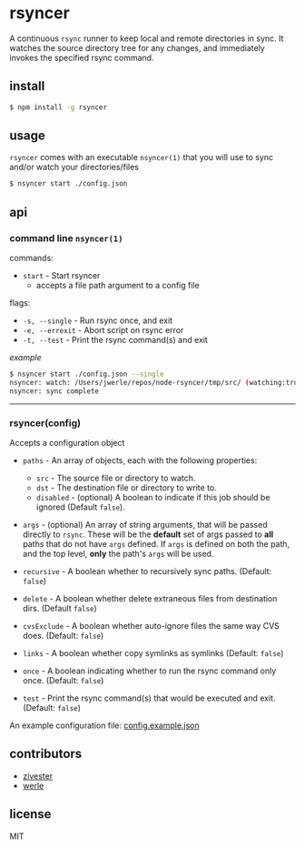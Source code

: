 # rsyncer

A continuous `rsync` runner to keep local and remote directories in sync.  It watches the source directory tree for any changes, and immediately invokes the specified rsync command.

## install

```sh
$ npm install -g rsyncer
```

## usage

`rsyncer` comes with an executable `nsyncer(1)` that you will use to sync and/or watch your directories/files

```sh
$ nsyncer start ./config.json
```

## api

### command line `nsyncer(1)`

commands:

* `start` - Start rsyncer
  * accepts a file path argument to a config file

flags:

* `-s, --single` - Run rsync once, and exit
* `-e, --errexit` - Abort script on rsync error
* `-t, --test` - Print the rsync command(s) and exit

*example*

```sh
$ nsyncer start ./config.json --single
nsyncer: watch: /Users/jwerle/repos/node-rsyncer/tmp/src/ (watching:true)
nsyncer: sync complete
```

---

### rsyncer(config)

Accepts a configuration object

* `paths` - An array of objects, each with the following properties:
  * `src` - The source file or directory to watch.
  * `dst` - The destination file or directory to write to.
  * `disabled` - (optional) A boolean to indicate if this job should be ignored (Default `false`).
* `args` - (optional) An array of string arguments, that will be passed directly to `rsync`.  These will be the **default** set of args passed to **all** paths that do not have `args` defined.  If `args` is defined on both the path, and the top level, **only** the path's `args` will be used.

* `recursive` - A boolean whether to recursively sync paths. (Default: `false`)
* `delete` - A boolean whether delete extraneous files from destination dirs. (Default `false`)
* `cvsExclude` - A boolean whether auto-ignore files the same way CVS does. (Default: `false`)
* `links` - A boolean whether copy symlinks as symlinks (Default: `false`)

* `once` - A boolean indicating whether to run the rsync command only once. (Default: `false`)
* `test` - Print the rsync command(s) that would be executed and exit. (Default: `false`)

An example configuration file: [config.example.json](https://github.com/zivester/node-rsyncer/blob/master/config.example.json)


## contributors

* [zivester](https://github.com/zivester)
* [werle](https://github.com/jwerle)


## license

MIT
